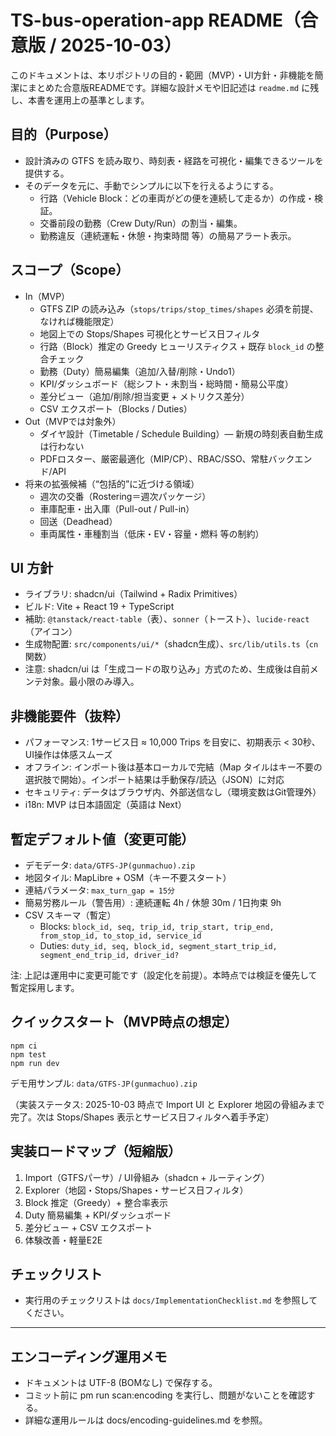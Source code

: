 ﻿# TS-bus-operation-app README（合意版 / 2025-10-03）

このドキュメントは、本リポジトリの目的・範囲（MVP）・UI方針・非機能を簡潔にまとめた合意版READMEです。詳細な設計メモや旧記述は `readme.md` に残し、本書を運用上の基準とします。

## 目的（Purpose）
- 設計済みの GTFS を読み取り、時刻表・経路を可視化・編集できるツールを提供する。
- そのデータを元に、手動でシンプルに以下を行えるようにする。
  - 行路（Vehicle Block：どの車両がどの便を連続して走るか）の作成・検証。
  - 交番前段の勤務（Crew Duty/Run）の割当・編集。
  - 勤務違反（連続運転・休憩・拘束時間 等）の簡易アラート表示。

## スコープ（Scope）
- In（MVP）
  - GTFS ZIP の読み込み（`stops/trips/stop_times/shapes` 必須を前提、なければ機能限定）
  - 地図上での Stops/Shapes 可視化とサービス日フィルタ
  - 行路（Block）推定の Greedy ヒューリスティクス + 既存 `block_id` の整合チェック
  - 勤務（Duty）簡易編集（追加/入替/削除・Undo1）
  - KPI/ダッシュボード（総シフト・未割当・総時間・簡易公平度）
  - 差分ビュー（追加/削除/担当変更 + メトリクス差分）
  - CSV エクスポート（Blocks / Duties）
- Out（MVPでは対象外）
  - ダイヤ設計（Timetable / Schedule Building）— 新規の時刻表自動生成は行わない
  - PDFロスター、厳密最適化（MIP/CP）、RBAC/SSO、常駐バックエンド/API
- 将来の拡張候補（“包括的”に近づける領域）
  - 週次の交番（Rostering＝週次パッケージ）
  - 車庫配車・出入庫（Pull-out / Pull-in）
  - 回送（Deadhead）
  - 車両属性・車種割当（低床・EV・容量・燃料 等の制約）

## UI 方針
- ライブラリ: shadcn/ui（Tailwind + Radix Primitives）
- ビルド: Vite + React 19 + TypeScript
- 補助: `@tanstack/react-table`（表）、`sonner`（トースト）、`lucide-react`（アイコン）
- 生成物配置: `src/components/ui/*`（shadcn生成）、`src/lib/utils.ts`（`cn` 関数）
- 注意: shadcn/ui は「生成コードの取り込み」方式のため、生成後は自前メンテ対象。最小限のみ導入。

## 非機能要件（抜粋）
- パフォーマンス: 1サービス日 ≈ 10,000 Trips を目安に、初期表示 < 30秒、UI操作は体感スムーズ
- オフライン: インポート後は基本ローカルで完結（Map タイルはキー不要の選択肢で開始）。インポート結果は手動保存/読込（JSON）に対応
- セキュリティ: データはブラウザ内、外部送信なし（環境変数はGit管理外）
- i18n: MVP は日本語固定（英語は Next）

## 暫定デフォルト値（変更可能）
- デモデータ: `data/GTFS-JP(gunmachuo).zip`
- 地図タイル: MapLibre + OSM（キー不要スタート）
- 連結パラメータ: `max_turn_gap = 15分`
- 簡易労務ルール（警告用）: 連続運転 4h / 休憩 30m / 1日拘束 9h
- CSV スキーマ（暫定）
  - Blocks: `block_id, seq, trip_id, trip_start, trip_end, from_stop_id, to_stop_id, service_id`
  - Duties: `duty_id, seq, block_id, segment_start_trip_id, segment_end_trip_id, driver_id?`

注: 上記は運用中に変更可能です（設定化を前提）。本時点では検証を優先して暫定採用します。

## クイックスタート（MVP時点の想定）
```
npm ci
npm test
npm run dev
```
デモ用サンプル: `data/GTFS-JP(gunmachuo).zip`

（実装ステータス: 2025-10-03 時点で Import UI と Explorer 地図の骨組みまで完了。次は Stops/Shapes 表示とサービス日フィルタへ着手予定）

## 実装ロードマップ（短縮版）
1) Import（GTFSパーサ）/ UI骨組み（shadcn + ルーティング）
2) Explorer（地図・Stops/Shapes・サービス日フィルタ）
3) Block 推定（Greedy）+ 整合率表示
4) Duty 簡易編集 + KPI/ダッシュボード
5) 差分ビュー + CSV エクスポート
6) 体験改善・軽量E2E

## チェックリスト
- 実行用のチェックリストは `docs/ImplementationChecklist.md` を参照してください。


---
## エンコーディング運用メモ
- ドキュメントは UTF-8 (BOMなし) で保存する。
- コミット前に 
pm run scan:encoding を実行し、問題がないことを確認する。
- 詳細な運用ルールは docs/encoding-guidelines.md を参照。
